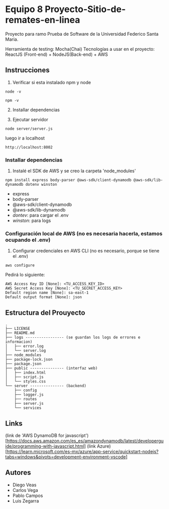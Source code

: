 # Equipo 8 Proyecto-Sitio-de-remates-en-linea
Proyecto para ramo Prueba de Software de la Universidad Federico Santa Maria.

Herramienta de testing: Mocha(Chai)
Tecnologías a usar en el proyecto: ReactJS (Front-end) + NodeJS(Back-end) + AWS

## Instrucciones

1. Verificar si esta instalado npm y node
```
node -v
```
```
npm -v
```

2. Installar dependencias

3. Ejecutar servidor
```
node server/server.js
```

luego ir a localhost
```
http://localhost:8002
```

### Installar dependencias
1. Instalé el SDK de AWS y se creo la carpeta 'node_modules'
```
npm install express body-parser @aws-sdk/client-dynamodb @aws-sdk/lib-dynamodb dotenv winston

```
- express
- body-parser 
- @aws-sdk/client-dynamodb 
- @aws-sdk/lib-dynamodb
- *dontev*: para cargar el .env
- *winston*: para logs 


### Configuración local de AWS (no es necesaria hacerla, estamos ocupando el .env)
1. Configurar credenciales en AWS CLI (no es necesario, porque se tiene el .env)
```
aws configure
```

Pedirá lo siguiente:
```
AWS Access Key ID [None]: <TU_ACCESS_KEY_ID>
AWS Secret Access Key [None]: <TU_SECRET_ACCESS_KEY>
Default region name [None]: sa-east-1
Default output format [None]: json
```

## Estructura del Prouyecto

```
.
├── LICENSE
├── README.md
├── logs ----------------- (se guardan los logs de errores e informacion)
│   ├── error.log
│   └── server.log
├── node_modules         
├── package-lock.json
├── package.json
├── public --------------- (interfaz web)
│   ├── index.html
│   ├── script.js
│   └── styles.css
└── server --------------- (backend)
    ├── config
    ├── logger.js
    ├── routes
    ├── server.js
    └── services

```

## Links

(link de 'AWS DynamoDB for javascript')[https://docs.aws.amazon.com/es_es/amazondynamodb/latest/developerguide/programming-with-javascript.html]
(link Azure)[https://learn.microsoft.com/es-mx/azure/app-service/quickstart-nodejs?tabs=windows&pivots=development-environment-vscode]



## Autores
- Diego Veas
- Carlos Vega
- Pablo Campos
- Luis Zegarra



